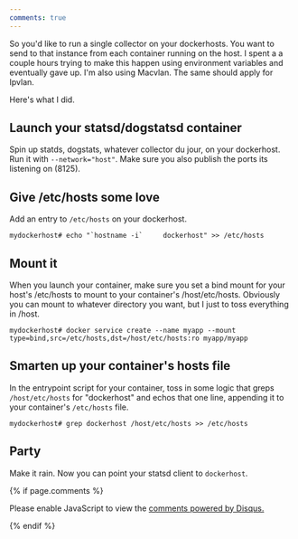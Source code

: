 ```yaml
---
comments: true
---
```


So you'd like to run a single collector on your dockerhosts. You want to send to that instance from each container running on the host. I spent a a couple hours trying to make this happen using environment variables and eventually gave up. I'm also using Macvlan. The same should apply for Ipvlan.

Here's what I did.

## Launch your statsd/dogstatsd container
Spin up statds, dogstats, whatever collector du jour, on your dockerhost. Run it with `--network="host"`. Make sure you also publish the ports its listening on (8125).

## Give /etc/hosts some love
Add an entry to `/etc/hosts` on your dockerhost.
```
mydockerhost# echo "`hostname -i`     dockerhost" >> /etc/hosts
```

## Mount it
When you launch your container, make sure you set a bind mount for your host's /etc/hosts to mount to your container's /host/etc/hosts. Obviously you can mount to whatever directory you want, but I just to toss everything in /host.
```
mydockerhost# docker service create --name myapp --mount type=bind,src=/etc/hosts,dst=/host/etc/hosts:ro myapp/myapp
```

## Smarten up your container's hosts file
In the entrypoint script for your container, toss in some logic that greps `/host/etc/hosts` for "dockerhost" and echos that one line, appending it to your container's `/etc/hosts` file.
```
mydockerhost# grep dockerhost /host/etc/hosts >> /etc/hosts
```

## Party
Make it rain. Now you can point your statsd client to `dockerhost`.

{% if page.comments %}
<div id="disqus_thread"></div>
<script>

/**
*  RECOMMENDED CONFIGURATION VARIABLES: EDIT AND UNCOMMENT THE SECTION BELOW TO INSERT DYNAMIC VALUES FROM YOUR PLATFORM OR CMS.
*  LEARN WHY DEFINING THESE VARIABLES IS IMPORTANT: https://disqus.com/admin/universalcode/#configuration-variables*/
/*
var disqus_config = function () {
var disqus_identifier = "{{ page.url }}";
var disqus_url = '{{ site.url }}{{ page.url }}';
this.page.url = disqus_url;
this.page.identifier = disqus_identifier;
};
*/
(function() { // DON'T EDIT BELOW THIS LINE
var d = document, s = d.createElement('script');
s.src = 'https://killcity.disqus.com/embed.js';
s.setAttribute('data-timestamp', +new Date());
(d.head || d.body).appendChild(s);
})();
</script>
<noscript>Please enable JavaScript to view the <a href="https://disqus.com/?ref_noscript">comments powered by Disqus.</a></noscript>

{% endif %}

